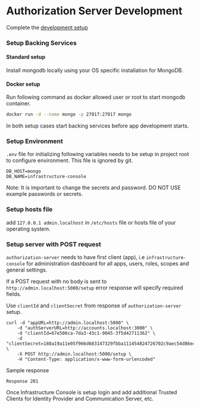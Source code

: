 # Authorization Server Development

Complete the [development setup](/development/README.md)

### Setup Backing Services

#### Standard setup

Install mongodb locally using your OS specific installation for MongoDB.

#### Docker setup

Run following command as docker allowed user or root to start mongodb container.

```sh
docker run -d --name mongo -p 27017:27017 mongo
```

In both setup cases start backing services before app development starts.

### Setup Environment

`.env` file for initializing following variables needs to be setup in project root to configure environment. This file is ignored by git.

```
DB_HOST=mongo
DB_NAME=infrastructure-console
```

Note: It is important to change the secrets and password. DO NOT USE example passwords or secrets.

### Setup hosts file

add `127.0.0.1 admin.localhost` in `/etc/hosts` file or hosts file of your operating system.

### Setup server with POST request

`authorization-server` needs to have first client (app), i.e `infrastructure-console` for administration dashboard for all apps, users, roles, scopes and general settings.

If a POST request with no body is sent to `http://admin.localhost:5000/setup` error response will specify required fields.

Use `clientId` and `clientSecret` from response of `authorization-server` setup.

```
curl -d "appURL=http://admin.localhost:5000" \
    -d "authServerURL=http://accounts.localhost:3000" \
    -d "clientId=67e506ca-7da3-43c1-9045-3f5d42711362" \
    -d "clientSecret=188a19a11e05f966d683147329fbba111454824726702c9aec54d86e42113b36" \
    -X POST http://admin.localhost:5000/setup \
    -H "Content-Type: application/x-www-form-urlencoded"
```

Sample response

```
Response 201
```

Once Infrastructure Console is setup login and add additional Trusted Clients for Identity Provider and Communication Server, etc.
